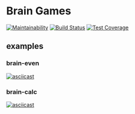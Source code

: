 # Brain Games

[![Maintainability](https://api.codeclimate.com/v1/badges/527b54fdabc1795a0def/maintainability)](https://codeclimate.com/github/orevenat/php-project-lvl1/maintainability)
[![Build Status](https://travis-ci.org/orevenat/php-project-lvl1.svg?branch=master)](https://travis-ci.org/orevenat/php-project-lvl1)
[![Test Coverage](https://api.codeclimate.com/v1/badges/527b54fdabc1795a0def/test_coverage)](https://codeclimate.com/github/orevenat/php-project-lvl1/test_coverage)


## examples

### brain-even

[![asciicast](https://asciinema.org/a/294118.svg)](https://asciinema.org/a/294118)

### brain-calc

[![asciicast](https://asciinema.org/a/296051.svg)](https://asciinema.org/a/296051)
